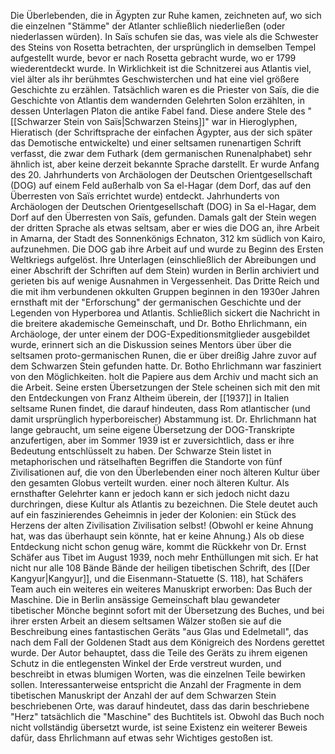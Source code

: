 Die Überlebenden, die in Ägypten zur Ruhe kamen, zeichneten auf, wo sich die einzelnen "Stämme" der Atlanter schließlich niederließen (oder niederlassen würden). In Saïs schufen sie das, was viele als die Schwester
des Steins von Rosetta betrachten, der ursprünglich in demselben Tempel aufgestellt wurde, bevor er nach Rosetta gebracht wurde, wo er 1799 wiederentdeckt wurde. In Wirklichkeit ist die Schnitzerei aus Atlantis viel, viel älter als ihr berühmtes Geschwisterchen und hat eine viel größere Geschichte zu erzählen. Tatsächlich waren es die Priester von Saïs, die die Geschichte von Atlantis dem wandernden Gelehrten Solon erzählten, in dessen Unterlagen Platon die antike Fabel fand. Diese andere Stele des "[[Schwarzer Stein von Saïs|Schwarzen Steins]]" war in Hieroglyphen, Hieratisch (der Schriftsprache der einfachen Ägypter, aus der sich später das Demotische entwickelte) und einer seltsamen runenartigen Schrift verfasst, die zwar dem Futhark (dem germanischen Runenalphabet) sehr ähnlich ist, aber keine derzeit bekannte Sprache darstellt. Er wurde Anfang des 20. Jahrhunderts von Archäologen der Deutschen Orientgesellschaft (DOG) auf einem Feld außerhalb von Sa el-Hagar (dem Dorf, das auf den Überresten von Saïs errichtet wurde) entdeckt.
Jahrhunderts von Archäologen der Deutschen Orientgesellschaft (DOG) in Sa el-Hagar, dem Dorf auf den Überresten von Saïs, gefunden. Damals galt der Stein wegen der dritten Sprache als etwas seltsam, aber er wies die DOG an, ihre Arbeit in Amarna, der Stadt des Sonnenkönigs Echnaton, 312 km südlich von Kairo, aufzunehmen. Die DOG gab ihre Arbeit auf und wurde zu Beginn des Ersten Weltkriegs aufgelöst. Ihre Unterlagen (einschließlich der Abreibungen und einer Abschrift der Schriften auf dem Stein) wurden in Berlin archiviert und gerieten bis auf wenige Ausnahmen in Vergessenheit. Das Dritte Reich und die mit ihm verbundenen okkulten Gruppen beginnen in den 1930er Jahren ernsthaft mit der "Erforschung" der germanischen Geschichte und der Legenden von Hyperborea und Atlantis. Schließlich sickert die Nachricht in die breitere akademische Gemeinschaft, und Dr. Botho Ehrlichmann, ein Archäologe, der unter einem der DOG-Expeditionsmitglieder ausgebildet wurde, erinnert sich an die Diskussion seines Mentors über
über die seltsamen proto-germanischen Runen, die er über dreißig Jahre zuvor auf dem Schwarzen Stein gefunden hatte. Dr. Botho Ehrlichmann war fasziniert von den Möglichkeiten. holt die Papiere aus dem Archiv und macht sich an die Arbeit. Seine ersten Übersetzungen der Stele scheinen sich mit den
mit den Entdeckungen von Franz Altheim überein, der [[1937]] in Italien seltsame Runen findet, die darauf hindeuten, dass Rom atlantischer (und damit ursprünglich hyperboreischer) Abstammung ist.
Dr. Ehrlichmann hat lange gebraucht, um seine eigene Übersetzung der DOG-Transkripte anzufertigen, aber im Sommer 1939 ist er zuversichtlich, dass er
ihre Bedeutung entschlüsselt zu haben. Der Schwarze Stein listet in metaphorischen und rätselhaften Begriffen die Standorte von fünf Zivilisationen auf, die von den Überlebenden einer noch älteren Kultur über den gesamten Globus verteilt wurden. einer noch älteren Kultur. Als ernsthafter Gelehrter kann er jedoch kann er sich jedoch nicht dazu durchringen, diese Kultur als Atlantis zu bezeichnen. Die Stele deutet auch auf ein faszinierendes Geheimnis in jeder der
Kolonien: ein Stück des Herzens der alten Zivilisation Zivilisation selbst! (Obwohl er keine Ahnung hat, was das überhaupt sein könnte, hat er keine Ahnung.)
Als ob diese Entdeckung nicht schon genug wäre, kommt die Rückkehr von Dr. Ernst Schäfer aus Tibet im August 1939, noch mehr Enthüllungen mit sich. Er hat nicht nur alle 108 Bände
Bände der heiligen tibetischen Schrift, des [[Der Kangyur|Kangyur]], und die Eisenmann-Statuette (S. 118), hat Schäfers Team auch ein weiteres ein weiteres Manuskript erworben: Das Buch der Maschine.
Die in Berlin ansässige Gemeinschaft blau gewandeter tibetischer Mönche beginnt sofort mit der Übersetzung des Buches, und bei ihrer ersten Arbeit an diesem seltsamen Wälzer stoßen sie auf die Beschreibung eines fantastischen Geräts "aus Glas und Edelmetall", das nach dem Fall der Goldenen Stadt aus dem Königreich des Nordens gerettet wurde. Der Autor behauptet, dass die Teile des Geräts zu ihrem eigenen Schutz in die entlegensten Winkel der Erde verstreut wurden, und beschreibt in etwas blumigen Worten, was die einzelnen Teile bewirken sollen.
Interessanterweise entspricht die Anzahl der Fragmente in dem tibetischen Manuskript der Anzahl der auf dem Schwarzen Stein beschriebenen Orte, was darauf hindeutet, dass das darin beschriebene "Herz" tatsächlich die "Maschine" des Buchtitels ist. Obwohl das Buch noch nicht vollständig übersetzt wurde, ist seine Existenz ein weiterer Beweis dafür, dass Ehrlichmann auf etwas sehr Wichtiges gestoßen ist.